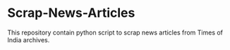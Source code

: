 # Scrap-News-Articles
This repository contain python script to scrap news articles from Times of India archives.
